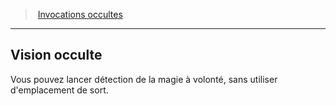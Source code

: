 ﻿---
!GenericItem
Id: warlock_occultsummons_hd.md#vision-occulte
ParentLink: warlock_occultsummons_hd.md#invocations-occultes
Name: Vision occulte
ParentName: Invocations occultes
NameLevel: 2
Attributes:
  Name: Vision occulte
  Markdown: >+
    ## <!--Name-->Vision occulte<!--/Name-->


    Vous pouvez lancer détection de la magie à volonté, sans utiliser d'emplacement de sort.

AttributesDictionary: >+
  Name: Vision occulte

  Markdown: >+

    ## <!--Name-->Vision occulte<!--/Name-->





    Vous pouvez lancer détection de la magie à volonté, sans utiliser d'emplacement de sort.



---
> [Invocations occultes](hd_warlock_occultsummons.md)

---

## Vision occulte

Vous pouvez lancer détection de la magie à volonté, sans utiliser d'emplacement de sort.

